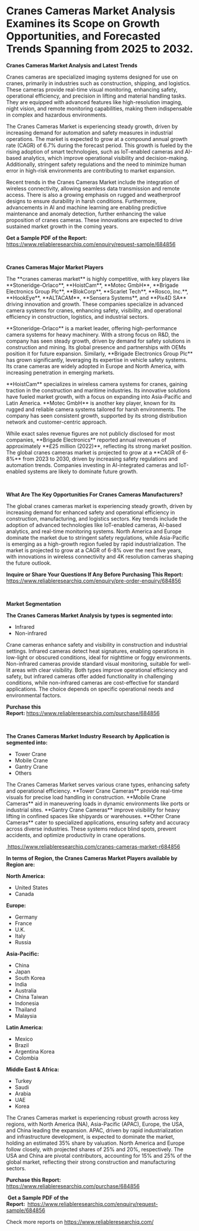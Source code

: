 <p><h1>Cranes Cameras Market Analysis Examines its Scope on Growth Opportunities, and Forecasted Trends Spanning from 2025 to 2032.</h1></p><p><strong>Cranes Cameras Market Analysis and Latest Trends</strong></p>
<p><p>Cranes cameras are specialized imaging systems designed for use on cranes, primarily in industries such as construction, shipping, and logistics. These cameras provide real-time visual monitoring, enhancing safety, operational efficiency, and precision in lifting and material handling tasks. They are equipped with advanced features like high-resolution imaging, night vision, and remote monitoring capabilities, making them indispensable in complex and hazardous environments.</p><p>The Cranes Cameras Market is experiencing steady growth, driven by increasing demand for automation and safety measures in industrial operations. The market is expected to grow at a compound annual growth rate (CAGR) of 6.7% during the forecast period. This growth is fueled by the rising adoption of smart technologies, such as IoT-enabled cameras and AI-based analytics, which improve operational visibility and decision-making. Additionally, stringent safety regulations and the need to minimize human error in high-risk environments are contributing to market expansion.</p><p>Recent trends in the Cranes Cameras Market include the integration of wireless connectivity, allowing seamless data transmission and remote access. There is also a growing emphasis on rugged and weatherproof designs to ensure durability in harsh conditions. Furthermore, advancements in AI and machine learning are enabling predictive maintenance and anomaly detection, further enhancing the value proposition of cranes cameras. These innovations are expected to drive sustained market growth in the coming years.</p></p>
<p><strong>Get a Sample PDF of the Report:&nbsp;</strong> <a href="https://www.reliableresearchiq.com/enquiry/request-sample/684856?utm_campaign=1720&utm_medium=2&utm_source=Github&utm_content=ia&utm_term=20012025&utm_id=cranes-cameras">https://www.reliableresearchiq.com/enquiry/request-sample/684856</a></p>
<p>&nbsp;</p>
<p><strong>Cranes Cameras Major Market Players</strong></p>
<p><p>The **cranes cameras market** is highly competitive, with key players like **Stoneridge-Orlaco**, **HoistCam**, **Motec GmbH**, **Brigade Electronics Group Plc**, **BlokCorp**, **Scarlet Tech**, **Rosco, Inc.**, **HookEye**, **ALTACAM**, **Sensera Systems**, and **Pix4D SA** driving innovation and growth. These companies specialize in advanced camera systems for cranes, enhancing safety, visibility, and operational efficiency in construction, logistics, and industrial sectors.</p><p>**Stoneridge-Orlaco** is a market leader, offering high-performance camera systems for heavy machinery. With a strong focus on R&D, the company has seen steady growth, driven by demand for safety solutions in construction and mining. Its global presence and partnerships with OEMs position it for future expansion. Similarly, **Brigade Electronics Group Plc** has grown significantly, leveraging its expertise in vehicle safety systems. Its crane cameras are widely adopted in Europe and North America, with increasing penetration in emerging markets.</p><p>**HoistCam** specializes in wireless camera systems for cranes, gaining traction in the construction and maritime industries. Its innovative solutions have fueled market growth, with a focus on expanding into Asia-Pacific and Latin America. **Motec GmbH** is another key player, known for its rugged and reliable camera systems tailored for harsh environments. The company has seen consistent growth, supported by its strong distribution network and customer-centric approach.</p><p>While exact sales revenue figures are not publicly disclosed for most companies, **Brigade Electronics** reported annual revenues of approximately **£25 million (2022)**, reflecting its strong market position. The global cranes cameras market is projected to grow at a **CAGR of 6-8%** from 2023 to 2030, driven by increasing safety regulations and automation trends. Companies investing in AI-integrated cameras and IoT-enabled systems are likely to dominate future growth.</p></p>
<p>&nbsp;</p>
<p><strong>What Are The Key Opportunities For Cranes Cameras Manufacturers?</strong></p>
<p><p>The global cranes cameras market is experiencing steady growth, driven by increasing demand for enhanced safety and operational efficiency in construction, manufacturing, and logistics sectors. Key trends include the adoption of advanced technologies like IoT-enabled cameras, AI-based analytics, and real-time monitoring systems. North America and Europe dominate the market due to stringent safety regulations, while Asia-Pacific is emerging as a high-growth region fueled by rapid industrialization. The market is projected to grow at a CAGR of 6-8% over the next five years, with innovations in wireless connectivity and 4K resolution cameras shaping the future outlook.</p></p>
<p><strong>Inquire or Share Your Questions If Any Before Purchasing This Report:</strong> <a href="https://www.reliableresearchiq.com/enquiry/pre-order-enquiry/684856?utm_campaign=1720&utm_medium=2&utm_source=Github&utm_content=ia&utm_term=20012025&utm_id=cranes-cameras">https://www.reliableresearchiq.com/enquiry/pre-order-enquiry/684856</a></p>
<p>&nbsp;</p>
<p><strong>Market Segmentation</strong></p>
<p><strong>The Cranes Cameras Market Analysis by types is segmented into:</strong></p>
<p><ul><li>Infrared</li><li>Non-infrared</li></ul></p>
<p><p>Crane cameras enhance safety and visibility in construction and industrial settings. Infrared cameras detect heat signatures, enabling operations in low-light or obscured conditions, ideal for nighttime or foggy environments. Non-infrared cameras provide standard visual monitoring, suitable for well-lit areas with clear visibility. Both types improve operational efficiency and safety, but infrared cameras offer added functionality in challenging conditions, while non-infrared cameras are cost-effective for standard applications. The choice depends on specific operational needs and environmental factors.</p></p>
<p><strong>Purchase this Report:&nbsp;</strong><a href="https://www.reliableresearchiq.com/purchase/684856?utm_campaign=1720&utm_medium=2&utm_source=Github&utm_content=ia&utm_term=20012025&utm_id=cranes-cameras">https://www.reliableresearchiq.com/purchase/684856</a></p>
<p>&nbsp;</p>
<p><strong>The Cranes Cameras Market Industry Research by Application is segmented into:</strong></p>
<p><ul><li>Tower Crane</li><li>Mobile Crane</li><li>Gantry Crane</li><li>Others</li></ul></p>
<p><p>The Cranes Cameras Market serves various crane types, enhancing safety and operational efficiency. **Tower Crane Cameras** provide real-time visuals for precise load handling in construction. **Mobile Crane Cameras** aid in maneuvering loads in dynamic environments like ports or industrial sites. **Gantry Crane Cameras** improve visibility for heavy lifting in confined spaces like shipyards or warehouses. **Other Crane Cameras** cater to specialized applications, ensuring safety and accuracy across diverse industries. These systems reduce blind spots, prevent accidents, and optimize productivity in crane operations.</p></p>
<p><a href="https://www.reliableresearchiq.com/cranes-cameras-market-r684856?utm_campaign=1720&utm_medium=2&utm_source=Github&utm_content=ia&utm_term=20012025&utm_id=cranes-cameras">&nbsp;https://www.reliableresearchiq.com/cranes-cameras-market-r684856</a></p>
<p><strong>In terms of Region, the Cranes Cameras Market Players available by Region are:</strong></p>
<p>
    <p> <strong> North America: </strong>
        <ul>
            <li>United States</li>
            <li>Canada</li>
        </ul>
        </p> 
    <p> <strong> Europe: </strong>
        <ul>
            <li>Germany</li>
            <li>France</li>
            <li>U.K.</li>
            <li>Italy</li>
            <li>Russia</li>
        </ul>
        </p> 
    <p> <strong> Asia-Pacific: </strong>
        <ul>
            <li>China</li>
            <li>Japan</li>
            <li>South Korea</li>
            <li>India</li>
            <li>Australia</li>
            <li>China Taiwan</li>
            <li>Indonesia</li>
            <li>Thailand</li>
            <li>Malaysia</li>
        </ul>
        </p> 
    <p> <strong> Latin America: </strong>
        <ul>
            <li>Mexico</li>
            <li>Brazil</li>
            <li>Argentina Korea</li>
            <li>Colombia</li>
        </ul>
        </p> 
    <p> <strong> Middle East & Africa: </strong>
        <ul>
            <li>Turkey</li>
            <li>Saudi</li>
            <li>Arabia</li>
            <li>UAE</li>
            <li>Korea</li>
        </ul>
    </p>
    </p>
<p><p>The Cranes Cameras market is experiencing robust growth across key regions, with North America (NA), Asia-Pacific (APAC), Europe, the USA, and China leading the expansion. APAC, driven by rapid industrialization and infrastructure development, is expected to dominate the market, holding an estimated 35% share by valuation. North America and Europe follow closely, with projected shares of 25% and 20%, respectively. The USA and China are pivotal contributors, accounting for 15% and 25% of the global market, reflecting their strong construction and manufacturing sectors.</p></p>
<p><strong>Purchase this Report: </strong><a href="https://www.reliableresearchiq.com/purchase/684856?utm_campaign=1720&utm_medium=2&utm_source=Github&utm_content=ia&utm_term=20012025&utm_id=cranes-cameras">https://www.reliableresearchiq.com/purchase/684856</a></p>
<p>&nbsp;<strong>Get a Sample PDF of the Report:&nbsp;&nbsp;</strong><a href="https://www.reliableresearchiq.com/enquiry/request-sample/684856?utm_campaign=1720&utm_medium=2&utm_source=Github&utm_content=ia&utm_term=20012025&utm_id=cranes-cameras">https://www.reliableresearchiq.com/enquiry/request-sample/684856</a></p>
<p><strong></strong></p>
<p>Check more reports on <a href="https://www.reliableresearchiq.com/?utm_campaign=1720&utm_medium=2&utm_source=Github&utm_content=ia&utm_term=20012025&utm_id=cranes-cameras">https://www.reliableresearchiq.com/</a></p>